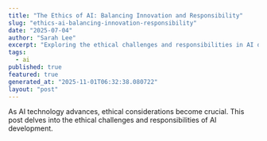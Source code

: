 ```yaml
---
title: "The Ethics of AI: Balancing Innovation and Responsibility"
slug: "ethics-ai-balancing-innovation-responsibility"
date: "2025-07-04"
author: "Sarah Lee"
excerpt: "Exploring the ethical challenges and responsibilities in AI development."
tags:
  - ai
published: true
featured: true
generated_at: "2025-11-01T06:32:38.080722"
layout: "post"
---
```


As AI technology advances, ethical considerations become crucial. This post delves into the ethical challenges and responsibilities of AI development.